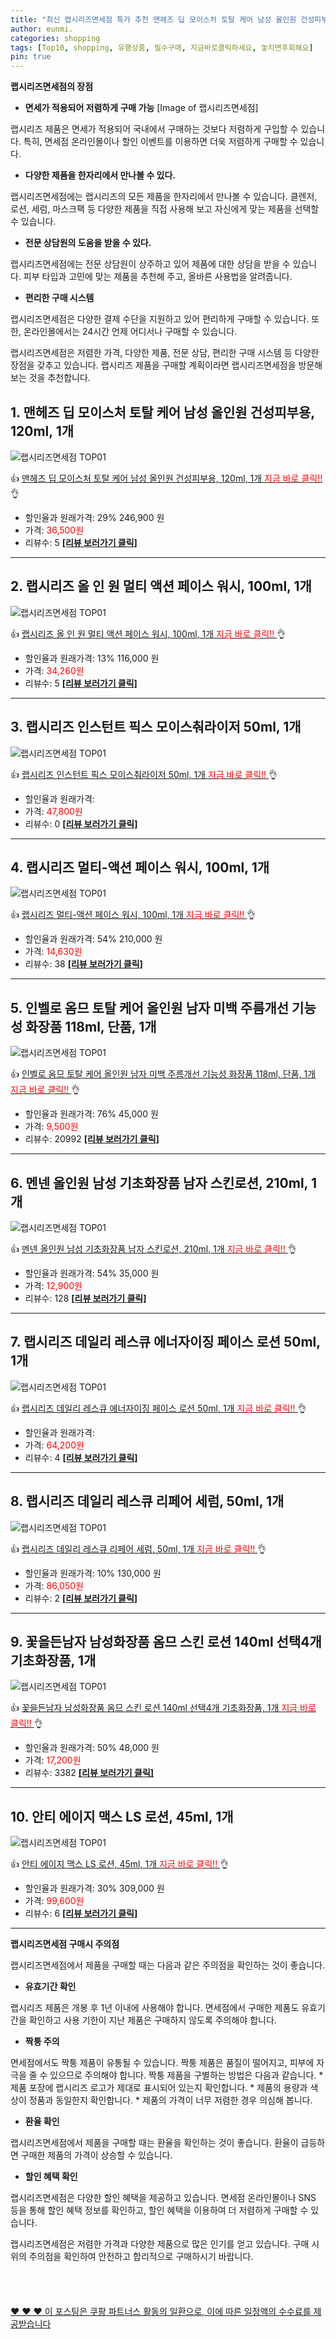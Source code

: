 ```yaml
---
title: "최신 랩시리즈면세점 특가 추천 맨헤즈 딥 모이스처 토탈 케어 남성 올인원 건성피부용, 120ml, 1개 비교 장점"
author: eunmi.
categories: shopping
tags: [Top10, shopping, 유행상품, 필수구매, 지금바로클릭하세요, 놓치면후회해요]
pin: true
---
```

**랩시리즈면세점의 장점**

* **면세가 적용되어 저렴하게 구매 가능**
[Image of 랩시리즈면세점]

랩시리즈 제품은 면세가 적용되어 국내에서 구매하는 것보다 저렴하게 구입할 수 있습니다. 특히, 면세점 온라인몰이나 할인 이벤트를 이용하면 더욱 저렴하게 구매할 수 있습니다.

* **다양한 제품을 한자리에서 만나볼 수 있다.**

랩시리즈면세점에는 랩시리즈의 모든 제품을 한자리에서 만나볼 수 있습니다. 클렌저, 로션, 세럼, 마스크팩 등 다양한 제품을 직접 사용해 보고 자신에게 맞는 제품을 선택할 수 있습니다.

* **전문 상담원의 도움을 받을 수 있다.**

랩시리즈면세점에는 전문 상담원이 상주하고 있어 제품에 대한 상담을 받을 수 있습니다. 피부 타입과 고민에 맞는 제품을 추천해 주고, 올바른 사용법을 알려줍니다.

* **편리한 구매 시스템**

랩시리즈면세점은 다양한 결제 수단을 지원하고 있어 편리하게 구매할 수 있습니다. 또한, 온라인몰에서는 24시간 언제 어디서나 구매할 수 있습니다.

랩시리즈면세점은 저렴한 가격, 다양한 제품, 전문 상담, 편리한 구매 시스템 등 다양한 장점을 갖추고 있습니다. 랩시리즈 제품을 구매할 계획이라면 랩시리즈면세점을 방문해 보는 것을 추천합니다.

   

## 1. 맨헤즈 딥 모이스처 토탈 케어 남성 올인원 건성피부용, 120ml, 1개

![랩시리즈면세점 TOP01](https://thumbnail10.coupangcdn.com/thumbnails/remote/230x230ex/image/retail/images/786240257307715-e765c22d-0fa7-4325-a220-a928b261bf78.jpg)


👍 [맨헤즈 딥 모이스처 토탈 케어 남성 올인원 건성피부용, 120ml, 1개 <font color=red> 지금 바로 클릭!! </font> ](https://link.coupang.com/re/AFFSDP?lptag=AF3617701&subid=GithubCoopas&pageKey=1481200871&traceid=V0-153&itemId=2544756562&vendorItemId=70356319494) 👌 


- 할인율과 원래가격: 29%  246,900   원
- 가격: <span style='color:red'>36,500원</span>
- 리뷰수: 5  [**[리뷰 보러가기 클릭]**](https://link.coupang.com/re/AFFSDP?lptag=AF3617701&subid=GithubCoopas&pageKey=1481200871&traceid=V0-153&itemId=2544756562&vendorItemId=70356319494)

---


   

## 2. 랩시리즈 올 인 원 멀티 액션 페이스 워시, 100ml, 1개

![랩시리즈면세점 TOP01](https://thumbnail9.coupangcdn.com/thumbnails/remote/230x230ex/image/retail/images/1195145807683163-b133ee46-7769-43c4-9ae6-2e5499959f4f.jpg)


👍 [랩시리즈 올 인 원 멀티 액션 페이스 워시, 100ml, 1개 <font color=red> 지금 바로 클릭!! </font> ](https://link.coupang.com/re/AFFSDP?lptag=AF3617701&subid=GithubCoopas&pageKey=6612295646&traceid=V0-153&itemId=14999241054&vendorItemId=78512542189) 👌 


- 할인율과 원래가격: 13%  116,000   원
- 가격: <span style='color:red'>34,260원</span>
- 리뷰수: 5  [**[리뷰 보러가기 클릭]**](https://link.coupang.com/re/AFFSDP?lptag=AF3617701&subid=GithubCoopas&pageKey=6612295646&traceid=V0-153&itemId=14999241054&vendorItemId=78512542189)

---


   

## 3. 랩시리즈 인스턴트 픽스 모이스춰라이저 50ml, 1개

![랩시리즈면세점 TOP01](https://thumbnail6.coupangcdn.com/thumbnails/remote/230x230ex/image/retail/images/1187960899481348-1611f97a-912d-4ed6-889d-10c73fa0ed82.jpg)


👍 [랩시리즈 인스턴트 픽스 모이스춰라이저 50ml, 1개 <font color=red> 지금 바로 클릭!! </font> ](https://link.coupang.com/re/AFFSDP?lptag=AF3617701&subid=GithubCoopas&pageKey=6612302778&traceid=V0-153&itemId=14999274919&vendorItemId=78798497882) 👌 


- 할인율과 원래가격: 
- 가격: <span style='color:red'>47,800원</span>
- 리뷰수: 0  [**[리뷰 보러가기 클릭]**](https://link.coupang.com/re/AFFSDP?lptag=AF3617701&subid=GithubCoopas&pageKey=6612302778&traceid=V0-153&itemId=14999274919&vendorItemId=78798497882)

---


   

## 4. 랩시리즈 멀티-액션 페이스 워시, 100ml, 1개

![랩시리즈면세점 TOP01](https://thumbnail8.coupangcdn.com/thumbnails/remote/230x230ex/image/vendor_inventory/c06b/9ced9a032704741c2b3142879805c80380de43638c064fe810c2ebfac0d5.jpg)


👍 [랩시리즈 멀티-액션 페이스 워시, 100ml, 1개 <font color=red> 지금 바로 클릭!! </font> ](https://link.coupang.com/re/AFFSDP?lptag=AF3617701&subid=GithubCoopas&pageKey=6714053735&traceid=V0-153&itemId=15596616135&vendorItemId=73473167415) 👌 


- 할인율과 원래가격: 54%  210,000   원
- 가격: <span style='color:red'>14,630원</span>
- 리뷰수: 38  [**[리뷰 보러가기 클릭]**](https://link.coupang.com/re/AFFSDP?lptag=AF3617701&subid=GithubCoopas&pageKey=6714053735&traceid=V0-153&itemId=15596616135&vendorItemId=73473167415)

---


   

## 5. 인벨로 옴므 토탈 케어 올인원 남자 미백 주름개선 기능성 화장품 118ml, 단품, 1개

![랩시리즈면세점 TOP01](https://thumbnail8.coupangcdn.com/thumbnails/remote/230x230ex/image/vendor_inventory/dfea/c9daa274438f8ebff0b90af13435bb3d84370eda14f39c0f5e29b9a1266d.jpg)


👍 [인벨로 옴므 토탈 케어 올인원 남자 미백 주름개선 기능성 화장품 118ml, 단품, 1개 <font color=red> 지금 바로 클릭!! </font> ](https://link.coupang.com/re/AFFSDP?lptag=AF3617701&subid=GithubCoopas&pageKey=7612657778&traceid=V0-153&itemId=20165389972&vendorItemId=73123633986) 👌 


- 할인율과 원래가격: 76%  45,000   원
- 가격: <span style='color:red'>9,500원</span>
- 리뷰수: 20992  [**[리뷰 보러가기 클릭]**](https://link.coupang.com/re/AFFSDP?lptag=AF3617701&subid=GithubCoopas&pageKey=7612657778&traceid=V0-153&itemId=20165389972&vendorItemId=73123633986)

---


   

## 6. 멘넨 올인원 남성 기초화장품 남자 스킨로션, 210ml, 1개

![랩시리즈면세점 TOP01](https://thumbnail9.coupangcdn.com/thumbnails/remote/230x230ex/image/vendor_inventory/c48d/c41f667f4953602de6a097c35edd31d95a3e6be99bf4a6f62454d0f3f249.jpg)


👍 [멘넨 올인원 남성 기초화장품 남자 스킨로션, 210ml, 1개 <font color=red> 지금 바로 클릭!! </font> ](https://link.coupang.com/re/AFFSDP?lptag=AF3617701&subid=GithubCoopas&pageKey=2115959149&traceid=V0-153&itemId=3593578321&vendorItemId=71579334243) 👌 


- 할인율과 원래가격: 54%  35,000   원
- 가격: <span style='color:red'>12,900원</span>
- 리뷰수: 128  [**[리뷰 보러가기 클릭]**](https://link.coupang.com/re/AFFSDP?lptag=AF3617701&subid=GithubCoopas&pageKey=2115959149&traceid=V0-153&itemId=3593578321&vendorItemId=71579334243)

---


   

## 7. 랩시리즈 데일리 레스큐 에너자이징 페이스 로션 50ml, 1개

![랩시리즈면세점 TOP01](https://thumbnail9.coupangcdn.com/thumbnails/remote/230x230ex/image/vendor_inventory/3222/a835ecad9b7d7e7bc31d229fe4ab9cb7e0a996c9ee57ff5285ebe3d3cdd0.jpg)


👍 [랩시리즈 데일리 레스큐 에너자이징 페이스 로션 50ml, 1개 <font color=red> 지금 바로 클릭!! </font> ](https://link.coupang.com/re/AFFSDP?lptag=AF3617701&subid=GithubCoopas&pageKey=6900044725&traceid=V0-153&itemId=16592311020&vendorItemId=83985034366) 👌 


- 할인율과 원래가격: 
- 가격: <span style='color:red'>64,200원</span>
- 리뷰수: 4  [**[리뷰 보러가기 클릭]**](https://link.coupang.com/re/AFFSDP?lptag=AF3617701&subid=GithubCoopas&pageKey=6900044725&traceid=V0-153&itemId=16592311020&vendorItemId=83985034366)

---


   

## 8. 랩시리즈 데일리 레스큐 리페어 세럼, 50ml, 1개

![랩시리즈면세점 TOP01](https://thumbnail7.coupangcdn.com/thumbnails/remote/230x230ex/image/retail/images/2620806276590146-54cdc232-12b5-4109-96ab-ce12c9b00edf.jpg)


👍 [랩시리즈 데일리 레스큐 리페어 세럼, 50ml, 1개 <font color=red> 지금 바로 클릭!! </font> ](https://link.coupang.com/re/AFFSDP?lptag=AF3617701&subid=GithubCoopas&pageKey=6612306038&traceid=V0-153&itemId=14999289287&vendorItemId=78798498011) 👌 


- 할인율과 원래가격: 10%  130,000   원
- 가격: <span style='color:red'>86,050원</span>
- 리뷰수: 2  [**[리뷰 보러가기 클릭]**](https://link.coupang.com/re/AFFSDP?lptag=AF3617701&subid=GithubCoopas&pageKey=6612306038&traceid=V0-153&itemId=14999289287&vendorItemId=78798498011)

---


   

## 9. 꽃을든남자 남성화장품 옴므 스킨 로션 140ml 선택4개 기초화장품, 1개

![랩시리즈면세점 TOP01](https://thumbnail6.coupangcdn.com/thumbnails/remote/230x230ex/image/vendor_inventory/3a90/4b9784d4426889af557215d89ecec166a9e0e6e51692b971c0c1c28e251d.jpg)


👍 [꽃을든남자 남성화장품 옴므 스킨 로션 140ml 선택4개 기초화장품, 1개 <font color=red> 지금 바로 클릭!! </font> ](https://link.coupang.com/re/AFFSDP?lptag=AF3617701&subid=GithubCoopas&pageKey=7692120489&traceid=V0-153&itemId=18275619299&vendorItemId=70592362491) 👌 


- 할인율과 원래가격: 50%  48,000   원
- 가격: <span style='color:red'>17,200원</span>
- 리뷰수: 3382  [**[리뷰 보러가기 클릭]**](https://link.coupang.com/re/AFFSDP?lptag=AF3617701&subid=GithubCoopas&pageKey=7692120489&traceid=V0-153&itemId=18275619299&vendorItemId=70592362491)

---


   

## 10. 안티 에이지 맥스 LS 로션, 45ml, 1개

![랩시리즈면세점 TOP01](https://thumbnail10.coupangcdn.com/thumbnails/remote/230x230ex/image/retail/images/2022/09/06/14/4/646baba1-d84c-4da9-96b5-7f3498ea4c53.jpg)


👍 [안티 에이지 맥스 LS 로션, 45ml, 1개 <font color=red> 지금 바로 클릭!! </font> ](https://link.coupang.com/re/AFFSDP?lptag=AF3617701&subid=GithubCoopas&pageKey=6758419891&traceid=V0-153&itemId=15831395261&vendorItemId=83043053508) 👌 


- 할인율과 원래가격: 30%  309,000   원
- 가격: <span style='color:red'>99,600원</span>
- 리뷰수: 6  [**[리뷰 보러가기 클릭]**](https://link.coupang.com/re/AFFSDP?lptag=AF3617701&subid=GithubCoopas&pageKey=6758419891&traceid=V0-153&itemId=15831395261&vendorItemId=83043053508)

---
**랩시리즈면세점 구매시 주의점**

랩시리즈면세점에서 제품을 구매할 때는 다음과 같은 주의점을 확인하는 것이 좋습니다.

* **유효기간 확인**

랩시리즈 제품은 개봉 후 1년 이내에 사용해야 합니다. 면세점에서 구매한 제품도 유효기간을 확인하고 사용 기한이 지난 제품은 구매하지 않도록 주의해야 합니다.

* **짝퉁 주의**

면세점에서도 짝퉁 제품이 유통될 수 있습니다. 짝퉁 제품은 품질이 떨어지고, 피부에 자극을 줄 수 있으므로 주의해야 합니다. 짝퉁 제품을 구별하는 방법은 다음과 같습니다.
    * 제품 포장에 랩시리즈 로고가 제대로 표시되어 있는지 확인합니다.
    * 제품의 용량과 색상이 정품과 동일한지 확인합니다.
    * 제품의 가격이 너무 저렴한 경우 의심해 봅니다.

* **환율 확인**

랩시리즈면세점에서 제품을 구매할 때는 환율을 확인하는 것이 좋습니다. 환율이 급등하면 구매한 제품의 가격이 상승할 수 있습니다.

* **할인 혜택 확인**

랩시리즈면세점은 다양한 할인 혜택을 제공하고 있습니다. 면세점 온라인몰이나 SNS 등을 통해 할인 혜택 정보를 확인하고, 할인 혜택을 이용하여 더 저렴하게 구매할 수 있습니다.

랩시리즈면세점은 저렴한 가격과 다양한 제품으로 많은 인기를 얻고 있습니다. 구매 시 위의 주의점을 확인하여 안전하고 합리적으로 구매하시기 바랍니다.<br><br><br><br><br> [ ❤ ❤ ❤ 이 포스팅은 쿠팡 파트너스 활동의 일환으로, 이에 따른 일정액의 수수료를 제공받습니다](https://link.coupang.com/a/bcEFyh)